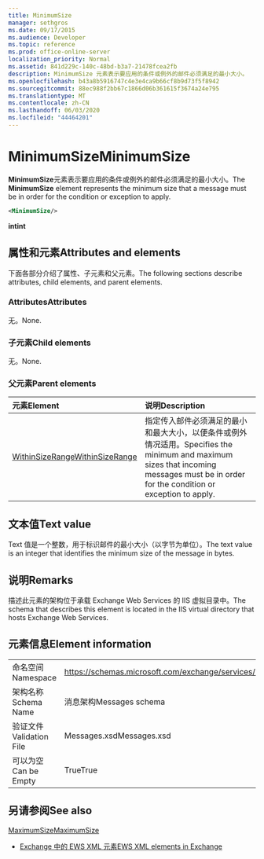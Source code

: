 ```yaml
---
title: MinimumSize
manager: sethgros
ms.date: 09/17/2015
ms.audience: Developer
ms.topic: reference
ms.prod: office-online-server
localization_priority: Normal
ms.assetid: 841d229c-140c-48bd-b3a7-21478fcea2fb
description: MinimumSize 元素表示要应用的条件或例外的邮件必须满足的最小大小。
ms.openlocfilehash: b43a8b5916747c4e3e4ca9b66cf8b9d73f5f8942
ms.sourcegitcommit: 88ec988f2bb67c1866d06b361615f3674a24e795
ms.translationtype: MT
ms.contentlocale: zh-CN
ms.lasthandoff: 06/03/2020
ms.locfileid: "44464201"
---
```

# <a name="minimumsize"></a><span data-ttu-id="b738c-103">MinimumSize</span><span class="sxs-lookup"><span data-stu-id="b738c-103">MinimumSize</span></span>

<span data-ttu-id="b738c-104">**MinimumSize**元素表示要应用的条件或例外的邮件必须满足的最小大小。</span><span class="sxs-lookup"><span data-stu-id="b738c-104">The **MinimumSize** element represents the minimum size that a message must be in order for the condition or exception to apply.</span></span> 
  
```XML
<MinimumSize/>
```

 <span data-ttu-id="b738c-105">**int**</span><span class="sxs-lookup"><span data-stu-id="b738c-105">**int**</span></span>
## <a name="attributes-and-elements"></a><span data-ttu-id="b738c-106">属性和元素</span><span class="sxs-lookup"><span data-stu-id="b738c-106">Attributes and elements</span></span>

<span data-ttu-id="b738c-107">下面各部分介绍了属性、子元素和父元素。</span><span class="sxs-lookup"><span data-stu-id="b738c-107">The following sections describe attributes, child elements, and parent elements.</span></span>
  
### <a name="attributes"></a><span data-ttu-id="b738c-108">Attributes</span><span class="sxs-lookup"><span data-stu-id="b738c-108">Attributes</span></span>

<span data-ttu-id="b738c-109">无。</span><span class="sxs-lookup"><span data-stu-id="b738c-109">None.</span></span>
  
### <a name="child-elements"></a><span data-ttu-id="b738c-110">子元素</span><span class="sxs-lookup"><span data-stu-id="b738c-110">Child elements</span></span>

<span data-ttu-id="b738c-111">无。</span><span class="sxs-lookup"><span data-stu-id="b738c-111">None.</span></span>
  
### <a name="parent-elements"></a><span data-ttu-id="b738c-112">父元素</span><span class="sxs-lookup"><span data-stu-id="b738c-112">Parent elements</span></span>

|<span data-ttu-id="b738c-113">**元素**</span><span class="sxs-lookup"><span data-stu-id="b738c-113">**Element**</span></span>|<span data-ttu-id="b738c-114">**说明**</span><span class="sxs-lookup"><span data-stu-id="b738c-114">**Description**</span></span>|
|:-----|:-----|
|[<span data-ttu-id="b738c-115">WithinSizeRange</span><span class="sxs-lookup"><span data-stu-id="b738c-115">WithinSizeRange</span></span>](withinsizerange.md) <br/> |<span data-ttu-id="b738c-116">指定传入邮件必须满足的最小和最大大小，以便条件或例外情况适用。</span><span class="sxs-lookup"><span data-stu-id="b738c-116">Specifies the minimum and maximum sizes that incoming messages must be in order for the condition or exception to apply.</span></span>  <br/> |
   
## <a name="text-value"></a><span data-ttu-id="b738c-117">文本值</span><span class="sxs-lookup"><span data-stu-id="b738c-117">Text value</span></span>

<span data-ttu-id="b738c-118">Text 值是一个整数，用于标识邮件的最小大小（以字节为单位）。</span><span class="sxs-lookup"><span data-stu-id="b738c-118">The text value is an integer that identifies the minimum size of the message in bytes.</span></span>
  
## <a name="remarks"></a><span data-ttu-id="b738c-119">说明</span><span class="sxs-lookup"><span data-stu-id="b738c-119">Remarks</span></span>

<span data-ttu-id="b738c-120">描述此元素的架构位于承载 Exchange Web Services 的 IIS 虚拟目录中。</span><span class="sxs-lookup"><span data-stu-id="b738c-120">The schema that describes this element is located in the IIS virtual directory that hosts Exchange Web Services.</span></span>
  
## <a name="element-information"></a><span data-ttu-id="b738c-121">元素信息</span><span class="sxs-lookup"><span data-stu-id="b738c-121">Element information</span></span>

|||
|:-----|:-----|
|<span data-ttu-id="b738c-122">命名空间</span><span class="sxs-lookup"><span data-stu-id="b738c-122">Namespace</span></span>  <br/> |https://schemas.microsoft.com/exchange/services/2006/messages  <br/> |
|<span data-ttu-id="b738c-123">架构名称</span><span class="sxs-lookup"><span data-stu-id="b738c-123">Schema Name</span></span>  <br/> |<span data-ttu-id="b738c-124">消息架构</span><span class="sxs-lookup"><span data-stu-id="b738c-124">Messages schema</span></span>  <br/> |
|<span data-ttu-id="b738c-125">验证文件</span><span class="sxs-lookup"><span data-stu-id="b738c-125">Validation File</span></span>  <br/> |<span data-ttu-id="b738c-126">Messages.xsd</span><span class="sxs-lookup"><span data-stu-id="b738c-126">Messages.xsd</span></span>  <br/> |
|<span data-ttu-id="b738c-127">可以为空</span><span class="sxs-lookup"><span data-stu-id="b738c-127">Can be Empty</span></span>  <br/> |<span data-ttu-id="b738c-128">True</span><span class="sxs-lookup"><span data-stu-id="b738c-128">True</span></span>  <br/> |
   
## <a name="see-also"></a><span data-ttu-id="b738c-129">另请参阅</span><span class="sxs-lookup"><span data-stu-id="b738c-129">See also</span></span>



[<span data-ttu-id="b738c-130">MaximumSize</span><span class="sxs-lookup"><span data-stu-id="b738c-130">MaximumSize</span></span>](maximumsize.md)


- [<span data-ttu-id="b738c-131">Exchange 中的 EWS XML 元素</span><span class="sxs-lookup"><span data-stu-id="b738c-131">EWS XML elements in Exchange</span></span>](ews-xml-elements-in-exchange.md)

